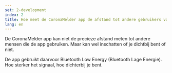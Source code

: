 ```yaml
---
set: 2-development
index: 2
title: Hoe meet de CoronaMelder app de afstand tot andere gebruikers van de app?
lang: en
---
```


De CoronaMelder app kan niet de precieze afstand meten tot andere mensen die de app gebruiken.
Maar kan wel inschatten of je dichtbij bent of niet.

De app gebruikt daarvoor Bluetooth Low Energy (Bluetooth Lage Energie).
Hoe sterker het signaal, hoe dichterbij je bent.
